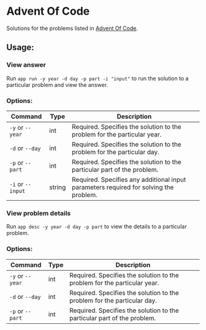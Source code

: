 # Advent Of Code

Solutions for the problems listed in [Advent Of Code](https://adventofcode.com/).

## Usage:

### View answer
Run `app run -y year -d day -p part -i "input"` to run the solution to a particular problem and view the answer.

### Options:
|Command          |Type  |Description|
|-----------------|------|-----------|
|`-y` or `--year` |int   |Required. Specifies the solution to the problem for the particular year.|
|`-d` or `--day`  |int   |Required. Specifies the solution to the problem for the particular day.|
|`-p` or `--part` |int   |Required. Specifies the solution to the particular part of the problem.|
|`-i` or `--input`|string|Required. Specifies any additional input parameters required for solving the problem.|

### View problem details
Run `app desc -y year -d day -p part` to view the details to a particular problem.

### Options:
|Command          |Type  |Description|
|-----------------|------|-----------|
|`-y` or `--year` |int   |Required. Specifies the solution to the problem for the particular year.|
|`-d` or `--day`  |int   |Required. Specifies the solution to the problem for the particular day.|
|`-p` or `--part` |int   |Required. Specifies the solution to the particular part of the problem.|